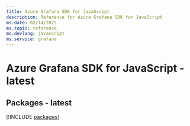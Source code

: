```yaml
---
title: Azure Grafana SDK for JavaScript
description: Reference for Azure Grafana SDK for JavaScript
ms.date: 02/14/2025
ms.topic: reference
ms.devlang: javascript
ms.service: grafana
---
```

# Azure Grafana SDK for JavaScript - latest
## Packages - latest
[!INCLUDE [packages](grafana-index.md)]
